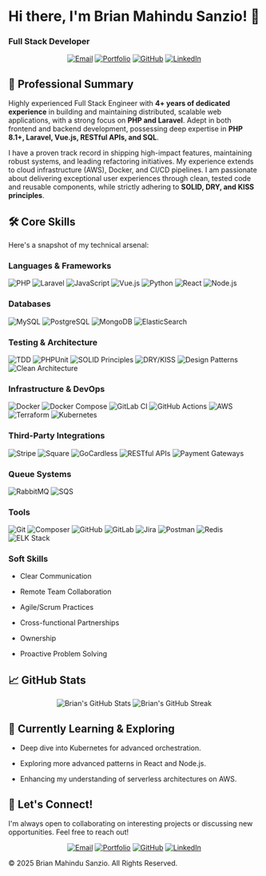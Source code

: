 # Hi there, I'm Brian Mahindu Sanzio! 👋

### Full Stack Developer

<p align="center">
<a href="mailto:briansanzii@gmail.com"><img src="https://img.shields.io/badge/Email-D14836?style=for-the-badge&logo=gmail&logoColor=white" alt="Email"></a>
<a href="https://briansanzio.netlify.app" target="_blank"><img src="https://img.shields.io/badge/Portfolio-0077B5?style=for-the-badge&logo=About.me&logoColor=white" alt="Portfolio"></a>
<a href="https://github.com/Sanzio-br" target="_blank"><img src="https://img.shields.io/badge/GitHub-100000?style=for-the-badge&logo=github&logoColor=white" alt="GitHub"></a>
<a href="https://www.linkedin.com/in/brian-sanzio" target="_blank"><img src="https://img.shields.io/badge/LinkedIn-0077B5?style=for-the-badge&logo=linkedin&logoColor=white" alt="LinkedIn"></a>
</p>

## 🚀 Professional Summary

Highly experienced Full Stack Engineer with **4+ years of dedicated experience** in building and maintaining distributed, scalable web applications, with a strong focus on **PHP and Laravel**. Adept in both frontend and backend development, possessing deep expertise in **PHP 8.1+, Laravel, Vue.js, RESTful APIs, and SQL**.

I have a proven track record in shipping high-impact features, maintaining robust systems, and leading refactoring initiatives. My experience extends to cloud infrastructure (AWS), Docker, and CI/CD pipelines. I am passionate about delivering exceptional user experiences through clean, tested code and reusable components, while strictly adhering to **SOLID, DRY, and KISS principles**.

## 🛠️ Core Skills

Here's a snapshot of my technical arsenal:

### Languages & Frameworks

<p>
<img src="https://img.shields.io/badge/PHP-777BB4?style=for-the-badge&logo=php&logoColor=white" alt="PHP">
<img src="https://img.shields.io/badge/Laravel-FF2D20?style=for-the-badge&logo=laravel&logoColor=white" alt="Laravel">
<img src="https://img.shields.io/badge/JavaScript-F7DF1E?style=for-the-badge&logo=javascript&logoColor=black" alt="JavaScript">
<img src="https://img.shields.io/badge/Vue.js-4FC08D?style=for-the-badge&logo=vuedotjs&logoColor=white" alt="Vue.js">
<img src="https://img.shields.io/badge/Python-3776AB?style=for-the-badge&logo=python&logoColor=white" alt="Python">
<img src="https://img.shields.io/badge/React-61DAFB?style=for-the-badge&logo=react&logoColor=black" alt="React">
<img src="https://img.shields.io/badge/Node.js-339933?style=for-the-badge&logo=nodedotjs&logoColor=white" alt="Node.js">
</p>

### Databases

<p>
<img src="https://img.shields.io/badge/MySQL-4479A1?style=for-the-badge&logo=mysql&logoColor=white" alt="MySQL">
<img src="https://img.shields.io/badge/PostgreSQL-316192?style=for-the-badge&logo=postgresql&logoColor=white" alt="PostgreSQL">
<img src="https://img.shields.io/badge/MongoDB-47A248?style=for-the-badge&logo=mongodb&logoColor=white" alt="MongoDB">
<img src="https://img.shields.io/badge/ElasticSearch-005571?style=for-the-badge&logo=elasticsearch&logoColor=white" alt="ElasticSearch">
</p>

### Testing & Architecture

<p>
<img src="https://img.shields.io/badge/TDD-5E2B80?style=for-the-badge&logo=testinglibrary&logoColor=white" alt="TDD">
<img src="https://img.shields.io/badge/PHPUnit-8892BF?style=for-the-badge&logo=phpunit&logoColor=white" alt="PHPUnit">
<img src="https://img.shields.io/badge/SOLID%20Principles-2D3748?style=for-the-badge&logoColor=white" alt="SOLID Principles">
<img src="https://img.shields.io/badge/DRY%2FKISS-2D3748?style=for-the-badge&logoColor=white" alt="DRY/KISS">
<img src="https://img.shields.io/badge/Design%20Patterns-2D3748?style=for-the-badge&logoColor=white" alt="Design Patterns">
<img src="https://img.shields.io/badge/Clean%20Architecture-2D3748?style=for-the-badge&logoColor=white" alt="Clean Architecture">
</p>

### Infrastructure & DevOps

<p>
<img src="https://img.shields.io/badge/Docker-2496ED?style=for-the-badge&logo=docker&logoColor=white" alt="Docker">
<img src="https://img.shields.io/badge/Docker%20Compose-2496ED?style=for-the-badge&logo=docker&logoColor=white" alt="Docker Compose">
<img src="https://img.shields.io/badge/GitLab%20CI-FC6D26?style=for-the-badge&logo=gitlab&logoColor=white" alt="GitLab CI">
<img src="https://img.shields.io/badge/GitHub%20Actions-2088FF?style=for-the-badge&logo=githubactions&logoColor=white" alt="GitHub Actions">
<img src="https://img.shields.io/badge/AWS-232F3E?style=for-the-badge&logo=amazon-aws&logoColor=white" alt="AWS">
<img src="https://img.shields.io/badge/Terraform-7B42BC?style=for-the-badge&logo=terraform&logoColor=white" alt="Terraform">
<img src="https://img.shields.io/badge/Kubernetes-326CE5?style=for-the-badge&logo=kubernetes&logoColor=white" alt="Kubernetes">
</p>

### Third-Party Integrations

<p>
<img src="https://img.shields.io/badge/Stripe-008CDD?style=for-the-badge&logo=stripe&logoColor=white" alt="Stripe">
<img src="https://img.shields.io/badge/Square-5E2B80?style=for-the-badge&logo=square&logoColor=white" alt="Square">
<img src="https://img.shields.io/badge/GoCardless-000000?style=for-the-badge&logo=gocardless&logoColor=white" alt="GoCardless">
<!-- Add more badges for Authorize.net, TSYS, etc. if available -->
<img src="https://img.shields.io/badge/RESTful%20APIs-005571?style=for-the-badge&logoColor=white" alt="RESTful APIs">
<img src="https://img.shields.io/badge/Payment%20Gateways-005571?style=for-the-badge&logoColor=white" alt="Payment Gateways">
</p>

### Queue Systems

<p>
<img src="https://img.shields.io/badge/RabbitMQ-FF6600?style=for-the-badge&logo=rabbitmq&logoColor=white" alt="RabbitMQ">
<img src="https://img.shields.io/badge/SQS-FF4F8B?style=for-the-badge&logo=amazonaws&logoColor=white" alt="SQS">
</p>

### Tools

<p>
<img src="https://img.shields.io/badge/Git-F05032?style=for-the-badge&logo=git&logoColor=white" alt="Git">
<img src="https://img.shields.io/badge/Composer-885630?style=for-the-badge&logo=composer&logoColor=white" alt="Composer">
<img src="https://img.shields.io/badge/GitHub-181717?style=for-the-badge&logo=github&logoColor=white" alt="GitHub">
<img src="https://img.shields.io/badge/GitLab-FCA121?style=for-the-badge&logo=gitlab&logoColor=white" alt="GitLab">
<img src="https://img.shields.io/badge/Jira-0052CC?style=for-the-badge&logo=jira&logoColor=white" alt="Jira">
<img src="https://img.shields.io/badge/Postman-FF6C37?style=for-the-badge&logo=postman&logoColor=white" alt="Postman">
<img src="https://img.shields.io/badge/Redis-DC382D?style=for-the-badge&logo=redis&logoColor=white" alt="Redis">
<img src="https://img.shields.io/badge/ELK%20Stack-009688?style=for-the-badge&logoColor=white" alt="ELK Stack">
</p>

### Soft Skills

* Clear Communication

* Remote Team Collaboration

* Agile/Scrum Practices

* Cross-functional Partnerships

* Ownership

* Proactive Problem Solving

## 📈 GitHub Stats

<p align="center">
<img src="https://github-readme-stats.vercel.app/api?username=Sanzio-br&show_icons=true&theme=radical&hide_border=true" alt="Brian's GitHub Stats">
<img src="https://github-readme-streak-stats.herokuapp.com/?user=Sanzio-br&theme=radical&hide_border=true" alt="Brian's GitHub Streak">
</p>

## 🌱 Currently Learning & Exploring

* Deep dive into Kubernetes for advanced orchestration.

* Exploring more advanced patterns in React and Node.js.

* Enhancing my understanding of serverless architectures on AWS.

## 🤝 Let's Connect!

I'm always open to collaborating on interesting projects or discussing new opportunities. Feel free to reach out!

<p align="center">
<a href="mailto:briansanzii@gmail.com"><img src="https://img.shields.io/badge/Email-D14836?style=for-the-badge&logo=gmail&logoColor=white" alt="Email"></a>
<a href="https://briansanzio.netlify.app" target="_blank"><img src="https://img.shields.io/badge/Portfolio-0077B5?style=for-the-badge&logo=About.me&logoColor=white" alt="Portfolio"></a>
<a href="https://github.com/Sanzio-br" target="_blank"><img src="https://img.shields.io/badge/GitHub-100000?style=for-the-badge&logo=github&logoColor=white" alt="GitHub"></a>
<a href="https://www.linkedin.com/in/brian-sanzio" target="_blank"><img src="https://img.shields.io/badge/LinkedIn-0077B5?style=for-the-badge&logo=linkedin&logoColor=white" alt="LinkedIn"></a>
</p>

&copy; 2025 Brian Mahindu Sanzio. All Rights Reserved.
